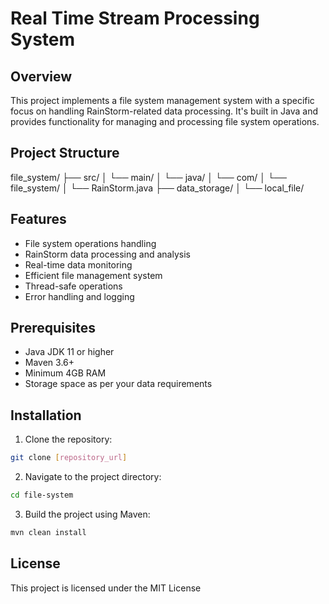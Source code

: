# Real Time Stream Processing System

## Overview
This project implements a file system management system with a specific focus on handling RainStorm-related data processing. It's built in Java and provides functionality for managing and processing file system operations.

## Project Structure
file_system/
├── src/
│ └── main/
│ └── java/
│ └── com/
│ └── file_system/
│ └── RainStorm.java
├── data_storage/
│ └── local_file/

## Features
- File system operations handling
- RainStorm data processing and analysis
- Real-time data monitoring
- Efficient file management system
- Thread-safe operations
- Error handling and logging

## Prerequisites
- Java JDK 11 or higher
- Maven 3.6+
- Minimum 4GB RAM
- Storage space as per your data requirements

## Installation
1. Clone the repository:
```bash
git clone [repository_url]
```
2. Navigate to the project directory:
```bash
cd file-system
```
3. Build the project using Maven:
```bash
mvn clean install
```
## License
This project is licensed under the MIT License